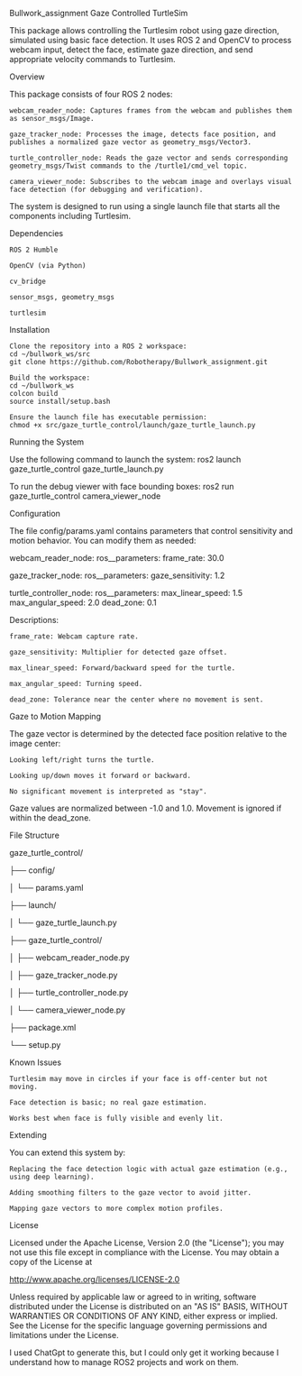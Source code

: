 Bullwork_assignment
Gaze Controlled TurtleSim

This package allows controlling the Turtlesim robot using gaze direction, simulated using basic face detection. It uses ROS 2 and OpenCV to process webcam input, detect the face, estimate gaze direction, and send appropriate velocity commands to Turtlesim.

Overview

This package consists of four ROS 2 nodes:

    webcam_reader_node: Captures frames from the webcam and publishes them as sensor_msgs/Image.

    gaze_tracker_node: Processes the image, detects face position, and publishes a normalized gaze vector as geometry_msgs/Vector3.

    turtle_controller_node: Reads the gaze vector and sends corresponding geometry_msgs/Twist commands to the /turtle1/cmd_vel topic.

    camera_viewer_node: Subscribes to the webcam image and overlays visual face detection (for debugging and verification).

The system is designed to run using a single launch file that starts all the components including Turtlesim.

Dependencies

    ROS 2 Humble

    OpenCV (via Python)

    cv_bridge

    sensor_msgs, geometry_msgs

    turtlesim

Installation

    Clone the repository into a ROS 2 workspace:
    cd ~/bullwork_ws/src
    git clone https://github.com/Robotherapy/Bullwork_assignment.git

    Build the workspace:
    cd ~/bullwork_ws
    colcon build
    source install/setup.bash

    Ensure the launch file has executable permission:
    chmod +x src/gaze_turtle_control/launch/gaze_turtle_launch.py

Running the System

Use the following command to launch the system:
ros2 launch gaze_turtle_control gaze_turtle_launch.py

To run the debug viewer with face bounding boxes:
ros2 run gaze_turtle_control camera_viewer_node

Configuration

The file config/params.yaml contains parameters that control sensitivity and motion behavior. You can modify them as needed:

webcam_reader_node:
ros__parameters:
frame_rate: 30.0

gaze_tracker_node:
ros__parameters:
gaze_sensitivity: 1.2

turtle_controller_node:
ros__parameters:
max_linear_speed: 1.5
max_angular_speed: 2.0
dead_zone: 0.1

Descriptions:

    frame_rate: Webcam capture rate.

    gaze_sensitivity: Multiplier for detected gaze offset.

    max_linear_speed: Forward/backward speed for the turtle.

    max_angular_speed: Turning speed.

    dead_zone: Tolerance near the center where no movement is sent.

Gaze to Motion Mapping

The gaze vector is determined by the detected face position relative to the image center:

    Looking left/right turns the turtle.

    Looking up/down moves it forward or backward.

    No significant movement is interpreted as "stay".

Gaze values are normalized between -1.0 and 1.0. Movement is ignored if within the dead_zone.

File Structure

gaze_turtle_control/

├── config/

│ └── params.yaml

├── launch/

│ └── gaze_turtle_launch.py

├── gaze_turtle_control/

│ ├── webcam_reader_node.py

│ ├── gaze_tracker_node.py

│ ├── turtle_controller_node.py

│ └── camera_viewer_node.py

├── package.xml

└── setup.py

Known Issues

    Turtlesim may move in circles if your face is off-center but not moving.

    Face detection is basic; no real gaze estimation.

    Works best when face is fully visible and evenly lit.

Extending

You can extend this system by:

    Replacing the face detection logic with actual gaze estimation (e.g., using deep learning).

    Adding smoothing filters to the gaze vector to avoid jitter.

    Mapping gaze vectors to more complex motion profiles.

License

Licensed under the Apache License, Version 2.0 (the "License");
you may not use this file except in compliance with the License.
You may obtain a copy of the License at

http://www.apache.org/licenses/LICENSE-2.0  

Unless required by applicable law or agreed to in writing, software
distributed under the License is distributed on an "AS IS" BASIS,
WITHOUT WARRANTIES OR CONDITIONS OF ANY KIND, either express or implied.
See the License for the specific language governing permissions and
limitations under the License.

I used ChatGpt to generate this, but I could only get it working because I understand how to manage ROS2 projects and work on them.
